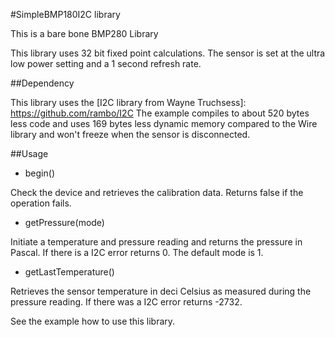 #SimpleBMP180I2C library

This is a bare bone BMP280 Library

This library uses 32 bit fixed point calculations.
The sensor is set at the ultra low power setting and a 1 second refresh rate.

##Dependency

This library uses the [I2C library from Wayne Truchsess]: https://github.com/rambo/I2C
The example compiles to about 520 bytes less code and uses 169 bytes less dynamic memory compared to the Wire library and won't freeze when the sensor is disconnected.

##Usage

* begin()

 Check the device and retrieves the calibration data.  Returns false if the operation fails.

* getPressure(mode)

 Initiate a temperature and pressure reading and returns the pressure in Pascal.  If there is a I2C error returns 0.  The default mode is 1.

* getLastTemperature()

 Retrieves the sensor temperature in deci Celsius as measured during the pressure reading.  If there was
a I2C error returns -2732.

See the example how to use this library.

 
